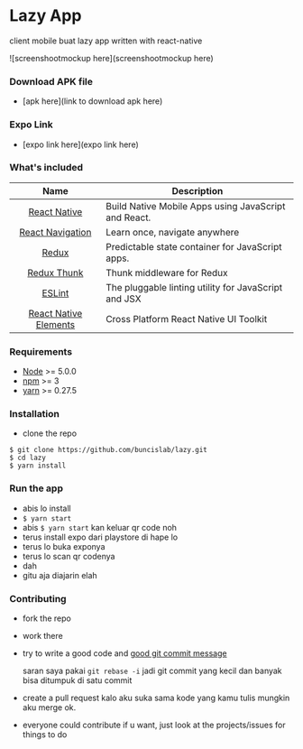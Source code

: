# Lazy App
client mobile buat lazy app written with react-native

![screenshootmockup here](screenshootmockup here)

### Download APK file
 - [apk here](link to download apk here)

 ### Expo Link
 - [expo link here](expo link here)

### What's included
| Name             | Description   |
| :-------------:|--------------|
| [React Native](http://facebook.github.io/react-native/releases/0.46/) |  Build Native Mobile Apps using JavaScript and React. |
| [React Navigation](https://github.com/react-community/react-navigation) | Learn once, navigate anywhere |
| [Redux](https://nodejs.org/) | Predictable state container for JavaScript apps.  |
| [Redux Thunk](https://github.com/gaearon/redux-thunk) | Thunk middleware for Redux | 
| [ESLint](http://eslint.org/) | The pluggable linting utility for JavaScript and JSX |
| [React Native Elements](https://github.com/react-native-training/react-native-elements) | Cross Platform React Native UI Toolkit |

### Requirements
- [Node](https://nodejs.org/) >= 5.0.0
- [npm](https://npmjs.com) >= 3
- [yarn](https://yarnpkg.com/) >= 0.27.5

### Installation
- clone the repo
```
$ git clone https://github.com/buncislab/lazy.git
$ cd lazy
$ yarn install
```

### Run the app
- abis lo install
- `$ yarn start`
- abis `$ yarn start` kan keluar qr code noh
- terus install expo dari playstore di hape lo
- terus lo buka exponya
- terus lo scan qr codenya
- dah
- gitu aja diajarin elah

### Contributing
- fork the repo
- work there
- try to write a good code and [good git commit message](https://chris.beams.io/posts/git-commit/)

    saran saya pakai `git rebase -i` jadi git commit yang kecil dan banyak bisa ditumpuk di satu commit
- create a pull request kalo aku suka sama kode yang kamu tulis mungkin aku merge ok.
- everyone could contribute if u want, just look at the projects/issues for things to do
